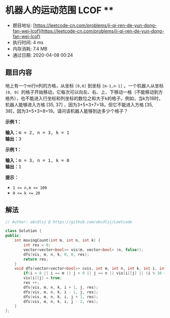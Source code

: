 # 机器人的运动范围  LCOF **
- 题目地址: [https://leetcode-cn.com/problems/ji-qi-ren-de-yun-dong-fan-wei-lcof](https://leetcode-cn.com/problems/ji-qi-ren-de-yun-dong-fan-wei-lcof)
- 执行时间: 4 ms
- 内存消耗: 7.4 MB
- 通过日期: 2020-04-08 00:24

## 题目内容
<p>地上有一个m行n列的方格，从坐标 <code>[0,0]</code> 到坐标 <code>[m-1,n-1]</code> 。一个机器人从坐标 <code>[0, 0] </code>的格子开始移动，它每次可以向左、右、上、下移动一格（不能移动到方格外），也不能进入行坐标和列坐标的数位之和大于k的格子。例如，当k为18时，机器人能够进入方格 [35, 37] ，因为3+5+3+7=18。但它不能进入方格 [35, 38]，因为3+5+3+8=19。请问该机器人能够到达多少个格子？</p>



<p><strong>示例 1：</strong></p>

<pre><strong>输入：</strong>m = 2, n = 3, k = 1
<strong>输出：</strong>3
</pre>

<p><strong>示例 1：</strong></p>

<pre><strong>输入：</strong>m = 3, n = 1, k = 0
<strong>输出：</strong>1
</pre>

<p><strong>提示：</strong></p>

<ul>
	<li><code>1 <= n,m <= 100</code></li>
	<li><code>0 <= k <= 20</code></li>
</ul>


## 解法
```cpp
// Author: abcdlsj @ https://github.com/abcdlsj/Leetcode

class Solution {
public:
    int movingCount(int m, int n, int k) {
        int res = 0;
        vector<vector<bool>> vis(m, vector<bool> (n, false));
        dfs(vis, m, n, k, 0, 0, res);
        return res;
    }
    void dfs(vector<vector<bool>> &vis, int m, int n, int k, int i, int j, int &res) {
        if(i < 0 || i == m || j < 0 || j == n || vis[i][j] || (i % 10 + i / 10 + j % 10 + j / 10) > k) return;
        vis[i][j] = true;
        res ++;
        dfs(vis, m, n, k, i + 1, j, res);
        dfs(vis, m, n, k, i - 1, j, res);
        dfs(vis, m, n, k, i, j + 1, res);
        dfs(vis, m, n, k, i, j - 1, res);
    }
};

```